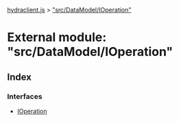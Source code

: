 [hydraclient.js](../index.md) > ["src/DataModel/IOperation"](../modules/_src_datamodel_ioperation_.md)



# External module: "src/DataModel/IOperation"

## Index

### Interfaces

* [IOperation](../interfaces/_src_datamodel_ioperation_.ioperation.md)



